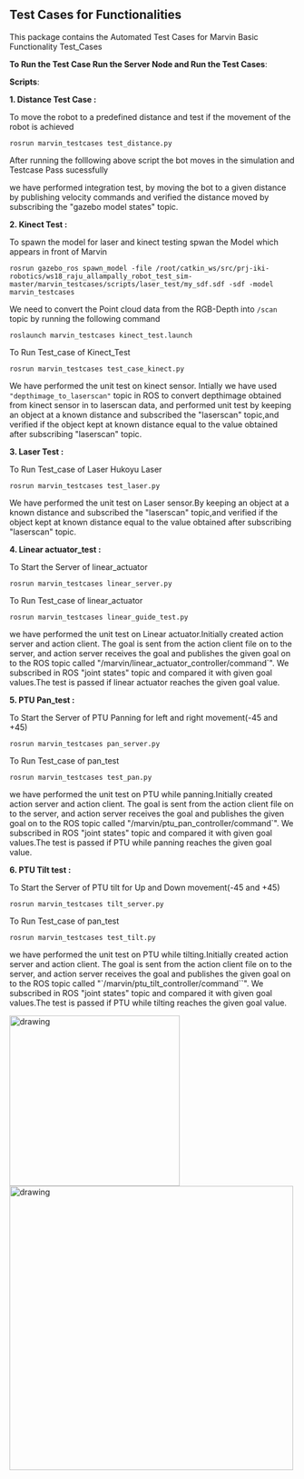 ## Test Cases for Functionalities



This package contains the Automated Test Cases for Marvin Basic Functionality Test_Cases

**To Run the Test Case Run the Server Node and Run the Test Cases**:

**Scripts**:

**1. Distance Test Case :**

To move the robot to a predefined distance and test if the movement of the robot is achieved

<rosrun test_distance.py>

`rosrun marvin_testcases test_distance.py`

After running the folllowing above script the bot moves in the simulation and Testcase Pass sucessfully


we have performed integration test, by moving the bot to a given distance by publishing velocity commands and verified the distance moved by subscribing the "gazebo model states" topic.

**2. Kinect Test :**

To spawn the model for laser and kinect testing spwan the Model which appears in front of Marvin

`rosrun gazebo_ros spawn_model -file /root/catkin_ws/src/prj-iki-robotics/ws18_raju_allampally_robot_test_sim-master/marvin_testcases/scripts/laser_test/my_sdf.sdf -sdf -model marvin_testcases`

We need to convert the Point cloud data from the RGB-Depth into `/scan` topic by running the following command

`roslaunch marvin_testcases kinect_test.launch`

To Run Test_case of Kinect_Test

`rosrun marvin_testcases test_case_kinect.py`

We have performed the unit test on kinect sensor. Intially we have used `"depthimage_to_laserscan"` topic in ROS to convert depthimage obtained from kinect sensor in to laserscan data, and performed unit test by keeping an object at a known distance and subscribed the "laserscan" topic,and verified if the object kept at known distance equal to the value obtained after subscribing "laserscan" topic.

**3. Laser Test :**

To Run Test_case of Laser Hukoyu Laser 

`rosrun marvin_testcases test_laser.py`

We have performed the unit test on Laser sensor.By keeping an object at a known distance and subscribed the "laserscan" topic,and verified if the object kept at known distance equal to the value obtained after subscribing "laserscan" topic.

**4. Linear actuator_test :**

To Start the Server of linear_actuator

`rosrun marvin_testcases linear_server.py`

To Run Test_case of linear_actuator

`rosrun marvin_testcases linear_guide_test.py`
 
we have performed the unit test on Linear actuator.Initially created action server and action client. The goal is sent from the action client file on to the server, and action server receives the goal and publishes the given goal on to the ROS topic called  "/marvin/linear_actuator_controller/command`".
We subscribed in ROS "joint states" topic and compared it with given goal values.The test is passed if linear actuator reaches the given goal value.

**5. PTU Pan_test :**

To Start the Server of PTU Panning for left and right movement(-45 and +45)

<rosrun pan_server.py>

`rosrun marvin_testcases pan_server.py`

To Run Test_case of pan_test

`rosrun marvin_testcases test_pan.py`

we have performed the unit test on PTU while panning.Initially created action server and action client. The goal is sent from the action client file on to the server, and action server receives the goal and publishes the given goal on to the ROS topic called  "/marvin/ptu_pan_controller/command`".
We subscribed in ROS "joint states" topic and compared it with given goal values.The test is passed if PTU while panning  reaches the given goal value.

**6. PTU Tilt test :**

To Start the Server of PTU tilt for Up and Down movement(-45 and +45)

`rosrun marvin_testcases tilt_server.py`

To Run Test_case of pan_test

`rosrun marvin_testcases test_tilt.py`

we have performed the unit test on PTU while tilting.Initially created action server and action client. The goal is sent from the action client file on to the server, and action server receives the goal and publishes the given goal on to the ROS topic called  "`/marvin/ptu_tilt_controller/command``".
We subscribed in ROS "joint states" topic and compared it with given goal values.The test is passed if PTU while tilting reaches the given goal value.

<img src="https://fbe-gitlab.hs-weingarten.de/stud-iki/prj-master/ws18_raju_allampally_robot_test_sim/wikis/uploads/21ce78af14f4cc230cbdf955960e4d34/Only_KinectTest.jpg" alt="drawing" width="300" />

<img src="https://fbe-gitlab.hs-weingarten.de/stud-iki/prj-master/ws18_raju_allampally_robot_test_sim/wikis/uploads/e7a87a120ff0d07468800fab25e02b7a/kinect_with_linearGuide_testing.jpg" alt="drawing" width="500" />